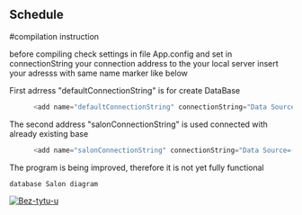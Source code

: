 ## Schedule

#compilation instruction

before compiling
check settings in file App.config and set in connectionString your connection address to the your local server
insert your adresss with same name marker like below

First adrress "defaultConnectionString" is for create DataBase
```cs
      <add name="defaultConnectionString" connectionString="Data Source=(LocalDB)\MSSQLLocalDB;Integrated Security=True" />
```      


The second address "salonConnectionString" is used connected with already existing base

```cs
      <add name="salonConnectionString" connectionString="Data Source=(LocalDB)\MSSQLLocalDB;Initial Catalog=Salon;Integrated Security=True" />
```



The program is being improved, therefore it is not yet fully functional

```cs
database Salon diagram
```

<a href="https://ibb.co/Nm6ZcvS"><img src="https://i.ibb.co/VQW2f1m/Bez-tytu-u.png" alt="Bez-tytu-u" border="0"></a>
